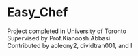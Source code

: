 # Easy_Chef
Project completed in University of Toronto  
Supervised  by Prof.Kianoosh Abbasi  
Contributed by aoleony2, dividtran001, and I
